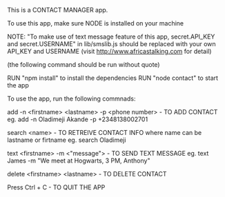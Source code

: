 This is a CONTACT MANAGER app.

To use this app, make sure NODE is installed on your machine

NOTE: "To make use of text message feature of this app,
secret.API_KEY and secret.USERNAME" in lib/smslib.js 
should be replaced with your own API_KEY and USERNAME 
(visit http://www.africastalking.com for detail)


(the following command should be run without quote)

RUN "npm install" to install the dependencies
RUN "node contact" to start the app


To use the app, run the following commnads:

add -n <firstname\> <lastname\> -p <phone number\>            - TO ADD CONTACT
eg. add -n Oladimeji Akande -p +2348138002701 

search <name\>                                              - TO RETREIVE CONTACT INFO
where name can be lastname or firtname
eg. search Oladimeji

text <firstname\> -m <\"message\">                           - TO SEND TEXT MESSAGE
eg. text James -m "We meet at Hogwarts, 3 PM, Anthony"

delete <firstname\> <lastname\>                              - TO DELETE CONTACT

Press Ctrl + C                                             - TO QUIT THE APP




